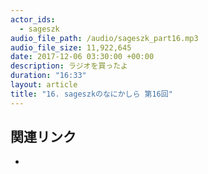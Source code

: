 ```yaml
---
actor_ids: 
  - sageszk
audio_file_path: /audio/sageszk_part16.mp3
audio_file_size: 11,922,645
date: 2017-12-06 03:30:00 +00:00
description: ラジオを買ったよ
duration: "16:33"
layout: article
title: "16. sageszkのなにかしら 第16回"
---
```


## 関連リンク

- 
